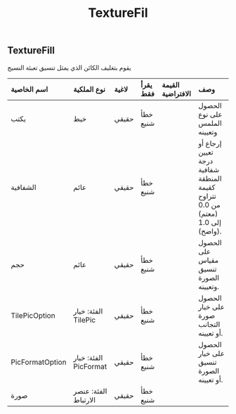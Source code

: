 ﻿---
title: TextureFil
second_title: Aspose.Cells Cloud Documen
type: docs
url: /ar/specification/model/texturefill/
description: "Aspose.Cells مواصفات النموذج السحابي: TextureFill. تعامل بسهولة مع Excel ومستندات جداول البيانات الأخرى التي تحتوي على ميزات مثل الفتح والتوليد والتحرير والتقسيم والدمج والمقارنة والتحويل"
kwords: Excel، Office، جدول البيانات، Cloud REST API، TextureFill
weight: 50
---
## **TextureFill**

 يقوم بتغليف الكائن الذي يمثل تنسيق تعبئة النسيج

| اسم الخاصية| نوع الملكية| لاغية| يقرأ فقط| القيمة الافتراضية| وصف|
|:- |:- |:- |:- |:- |:- |
| يكتب| خيط| حقيقي| خطأ شنيع|| الحصول على نوع الملمس وتعيينه|
| الشفافية| عائم| حقيقي| خطأ شنيع|| إرجاع أو تعيين درجة شفافية المنطقة كقيمة تتراوح من 0.0 (معتم) إلى 1.0 (واضح).|
| حجم| عائم| حقيقي| خطأ شنيع|| الحصول على مقياس تنسيق الصورة وتعيينه.|
| TilePicOption| الفئة: خيار TilePic| حقيقي| خطأ شنيع||الحصول على خيار صورة التجانب أو تعيينه.|
| PicFormatOption| الفئة: خيار PicFormat| حقيقي| خطأ شنيع|| الحصول على خيار تنسيق الصورة أو تعيينه.|
| صورة| الفئة: عنصر الارتباط| حقيقي| خطأ شنيع|||

